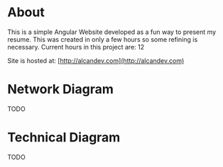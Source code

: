 # About
This is a simple Angular Website developed as a fun way to present my resume. This was created in only a few hours so some refining is necessary. Current hours in this project are: 12

Site is hosted at: [http://alcandev.com](http://alcandev.com)

# Network Diagram
TODO

# Technical Diagram
TODO
